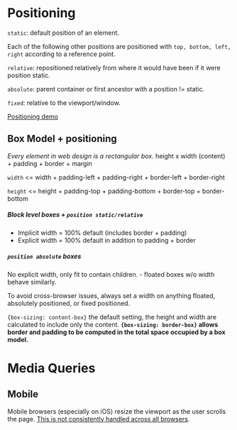 # Positioning
`static`: default position of an element.

Each of the following other positions are positioned with `top, bottom, left, right` according to a reference point.

`relative`: repositioned relatively from where it would have been if it were position static.

`absolute`: parent container or first ancestor with a position != static.

`fixed`: relative to the viewport/window.

[Positioning demo](http://codepen.io/brettinternet/full/wgVMoX/)

## Box Model + positioning
*Every element in web design is a rectangular box.*
height x width (content) + padding + border + margin

`width` <= width + padding-left + padding-right + border-left + border-right

`height` <= height + padding-top + padding-bottom + border-top + border-bottom

##### Block level boxes + `position static/relative`
* Implicit width = 100% default (includes border + padding)
* Explicit width = 100% default in addition to padding + border


##### `position absolute` boxes
No explicit width, only fit to contain children. - floated boxes w/o width behave similarly.

To avoid cross-browser issues, always set a width on anything floated, absolutely positioned, or fixed positioned.

`{box-sizing: content-box}` the default setting, the height and width are calculated to include only the content.
**`{box-sizing: border-box}` allows border and padding to be computed in the total space occupied by a box model.**


# Media Queries
## Mobile
Mobile browsers (especially on iOS) resize the viewport as the user scrolls the page. [This is not consistently handled across all browsers](https://github.com/bokand/URLBarSizing#proposed-changes-to-chrome).
